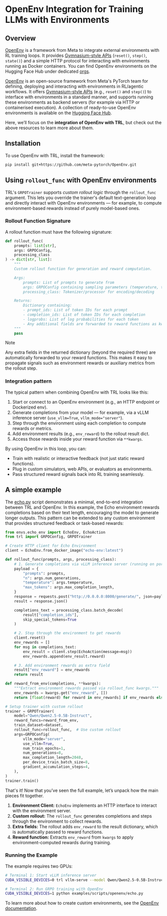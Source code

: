 # OpenEnv Integration for Training LLMs with Environments

## Overview

[OpenEnv](https://github.com/meta-pytorch/OpenEnv) is a framework from Meta to integrate external environments with RL training loops. It provides [Gymnasium-style APIs](https://gymnasium.farama.org) (`reset()`, `step()`, `state()`) and a simple HTTP protocol for interacting with environments running as Docker containers. You can find OpenEnv environments on the Hugging Face Hub under dedicated [orgs](https://huggingface.co/openenv).

[OpenEnv](https://github.com/meta-pytorch/OpenEnv) is an open-source framework from Meta's PyTorch team for defining, deploying and interacting with environments in RL/agentic workflows. It offers [Gymnasium-style APIs](https://gymnasium.farama.org) (e.g., `reset()` and `step()`) to interface with environments in a standard manner, and supports running these environments as backend servers (for example via HTTP or containerised execution). A collection of ready-to-use OpenEnv environments is available on the [Hugging Face Hub](https://huggingface.co/collections/openenv/environment-hub).

Here, we’ll focus on the **integration of OpenEnv with TRL**, but check out the above resources to learn more about them.

## Installation

To use OpenEnv with TRL, install the framework:

```bash
pip install git+https://github.com/meta-pytorch/OpenEnv.git
```

## Using `rollout_func` with OpenEnv environments

TRL's `GRPOTrainer` supports _custom rollout logic_ through the `rollout_func` argument. This lets you override the trainer's default text-generation loop and directly interact with OpenEnv environments — for example, to compute environment-based rewards instead of purely model-based ones.

### Rollout Function Signature

A rollout function must have the following signature:

```python
def rollout_func(
    prompts: list[str],
    args: GRPOConfig,
    processing_class
) -> dict[str, list]:
    """
    Custom rollout function for generation and reward computation.

    Args:
        prompts: List of prompts to generate from
        args: GRPOConfig containing sampling parameters (temperature, top_p, etc.)
        processing_class: Tokenizer/processor for encoding/decoding

    Returns:
        Dictionary containing:
        - prompt_ids: List of token IDs for each prompt
        - completion_ids: List of token IDs for each completion
        - logprobs: List of log probabilities for each token
        - Any additional fields are forwarded to reward functions as kwargs
    """
    pass
```

> [!NOTE] 
> Any extra fields in the returned dictionary (beyond the required three) are automatically forwarded to your reward functions. This makes it easy to propagate signals such as environment rewards or auxiliary metrics from the rollout step.

### Integration pattern

The typical pattern when combining OpenEnv with TRL looks like this:

1. Start or connect to an OpenEnv environment (e.g., an HTTP endpoint or Dockerized env).
2. Generate completions from your model — for example, via a vLLM inference server (`use_vllm=True`, `vllm_mode="server"`).
3. Step through the environment using each completion to compute rewards or metrics.
4. Add environment results (e.g., `env_reward`) to the rollout result dict.
5. Access those rewards inside your reward function via `**kwargs`.

By using OpenEnv in this loop, you can:

* Train with realistic or interactive feedback (not just static reward functions).
* Plug in custom simulators, web APIs, or evaluators as environments.
* Pass structured reward signals back into RL training seamlessly.

## A simple example

The [echo.py](../../examples/scripts/openenv/echo.py) script demonstrates a minimal, end-to-end integration between TRL and OpenEnv. In this example, the Echo environment rewards completions based on their text length, encouraging the model to generate longer outputs. This pattern can be extended to any custom environment that provides structured feedback or task-based rewards:

```python
from envs.echo_env import EchoEnv, EchoAction
from trl import GRPOConfig, GRPOTrainer

# Create HTTP client for Echo Environment
client = EchoEnv.from_docker_image("echo-env:latest")

def rollout_func(prompts, args, processing_class):
    # 1. Generate completions via vLLM inference server (running on port 8000)
    payload = {
        "prompts": prompts,
        "n": args.num_generations,
        "temperature": args.temperature,
        "max_tokens": args.max_completion_length,
    }
    response = requests.post("http://0.0.0.0:8000/generate/", json=payload)
    result = response.json()

    completions_text = processing_class.batch_decode(
        result["completion_ids"],
        skip_special_tokens=True
    )

    # 2. Step through the environment to get rewards
    client.reset()
    env_rewards = []
    for msg in completions_text:
        env_result = client.step(EchoAction(message=msg))
        env_rewards.append(env_result.reward)

    # 3. Add environment rewards as extra field
    result["env_reward"] = env_rewards
    return result

def reward_from_env(completions, **kwargs):
    """Extract environment rewards passed via rollout_func kwargs."""
    env_rewards = kwargs.get("env_reward", [])
    return [float(reward) for reward in env_rewards] if env_rewards else [0.0] * len(completions)

# Setup trainer with custom rollout
trainer = GRPOTrainer(
    model="Qwen/Qwen2.5-0.5B-Instruct",
    reward_funcs=reward_from_env,
    train_dataset=dataset,
    rollout_func=rollout_func,  # Use custom rollout
    args=GRPOConfig(
        vllm_mode="server",
        use_vllm=True,
        num_train_epochs=1,
        num_generations=8,
        max_completion_length=2048,
        per_device_train_batch_size=8,
        gradient_accumulation_steps=4,
    ),
)
trainer.train()
```

That's it! Now that you’ve seen the full example, let’s unpack how the main pieces fit together.

1. **Environment Client:** `EchoEnv` implements an HTTP interface to interact with the environment server.  
2. **Custom rollout:** The `rollout_func` generates completions and steps through the environment to collect rewards.  
3. **Extra fields:** The rollout adds `env_reward` to the result dictionary, which is automatically passed to reward functions.  
4. **Reward function:** Extracts `env_reward` from `kwargs` to apply environment-computed rewards during training.

### Running the Example

The example requires two GPUs:

```bash
# Terminal 1: Start vLLM inference server
CUDA_VISIBLE_DEVICES=0 trl vllm-serve --model Qwen/Qwen2.5-0.5B-Instruct --host 0.0.0.0 --port 8000

# Terminal 2: Run GRPO training with OpenEnv
CUDA_VISIBLE_DEVICES=1 python examples/scripts/openenv/echo.py
```

To learn more about how to create custom environments, see the [OpenEnv documentation](https://github.com/meta-pytorch/OpenEnv/blob/main/src/envs/README.md).